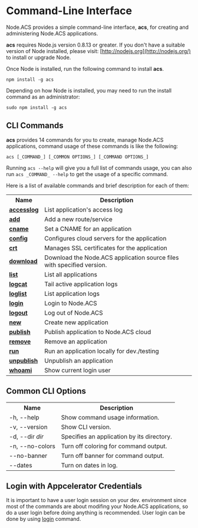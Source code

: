
# Command-Line Interface

Node.ACS provides a simple command-line interface, **acs**, for creating and
administering Node.ACS applications.

**acs** requires Node.js version 0.8.13 or greater. If you don't have a suitable version of Node installed, please visit: [http://nodejs.org](http://nodejs.org/) to install or upgrade Node.

Once Node is installed, run the following command to install **acs**.
    
    npm install -g acs

Depending on how Node is installed, you may need to run the install command as
an administrator:
    
    sudo npm install -g acs

## CLI Commands

**acs** provides 14 commands for you to create, manage Node.ACS applications, command usage of these commands is like the following: 
    
    acs [_COMMAND_] [_COMMON OPTIONS_] [_COMMAND OPTIONS_]

Running `acs --help` will give you a full list of commands usage, you can also
run `acs _COMMAND_ --help` to get the usage of a specific command.

Here is a list of available commands and brief description for each of them:

<table class="doc_content_table">
    <tbody>
        <tr>
            <th>Name</th>
            <th>Description</th>
        </tr>
        <tr>
            <td><a href="#!/guide/node_cli_accesslog"><b>accesslog</b></a></td>
            <td>List application's access log</td>
        </tr>
        <tr>
            <td><a href="#!/guide/node_cli_add"><b>add</b></a></td>
            <td>Add a new route/service</td>
        </tr>
        <tr>
            <td><a href="#!/guide/node_cli_cname"><b>cname</b></a></td>
            <td>Set a CNAME for an application</td>
        </tr>
        <tr>
            <td><a href="#!/guide/node_cli_config"><b>config</b></a></td>
            <td>Configures cloud servers for the application</td>
        </tr>
        <tr>
            <td><a href="#!/guide/node_cli_crt"><b>crt</b></a></td>
            <td>Manages SSL certificates for the application</td>
        </tr>
        <tr>
	    <td><a href="#!/guide/node_cli_download"><b>download</b></a></td>
	    <td>Download the Node.ACS application source files with specified version.</td>
	</tr>
	<tr>
            <td><a href="#!/guide/node_cli_list"><b>list</b></a></td>
            <td>List all applications</td>
        </tr>
        <tr>
            <td><a href="#!/guide/node_cli_logcat"><b>logcat</b></a></td>
            <td>Tail active application logs</td>
        </tr>
        <tr>
            <td><a href="#!/guide/node_cli_loglist"><b>loglist</b></a></td>
            <td>List application logs</td>
        </tr>
        <tr>
            <td><a href="#!/guide/node_cli_login"><b>login</b></a></td>
            <td>Login to Node.ACS</td>
        </tr>
        <tr>
            <td><a href="#!/guide/node_cli_logout"><b>logout</b></a></td>
            <td>Log out of Node.ACS</td>
        </tr>
        <tr>
            <td><a href="#!/guide/node_cli_new"><b>new</b></a></td>
            <td>Create new application</td>
        </tr>
        <tr>
            <td><a href="#!/guide/node_cli_publish"><b>publish</b></a></td>
            <td>Publish application to Node.ACS cloud</td>
        </tr>
        <tr>
            <td><a href="#!/guide/node_cli_remove"><b>remove</b></a></td>
            <td>Remove an application</td>
        </tr>
        <tr>
            <td><a href="#!/guide/node_cli_run"><b>run</b></a></td>
            <td>Run an application locally for dev./testing</td>
        </tr>
        <tr>
            <td><a href="#!/guide/node_cli_unpublish"><b>unpublish</b></a></td>
            <td>Unpublish an application</td>
        </tr>
        <tr>
            <td><a href="#!/guide/node_cli_whoami"><b>whoami</b></a></td>
            <td>Show current login user</td>
        </tr>
    </tbody>
</table>


## Common CLI Options 


<table class="doc_content_table">
    <tbody>
        <tr>
            <th>Name</th>
            <th>Description</th>
        </tr>
        <tr>
            <td>-h, --help</td>
            <td>Show command usage information.</td>
        </tr>
        <tr>
            <td>-v, --version</td>
            <td>Show CLI version.</td>
        </tr>
        <tr>
            <td>-d, --dir <i>dir</i></td>
            <td>Specifies an application by its directory.</td>
        </tr>
        <tr>
            <td>-n, --no-colors</td>
            <td>Turn off coloring for command output.</td>
        </tr>
        <tr>
            <td>--no-banner</td>
            <td>Turn off banner for command output.</td>
        </tr>
        <tr>
            <td>--dates</td>
            <td>Turn on dates in log.</td>
        </tr>
    </tbody>
</table>

## Login with Appcelerator Credentials

It is important to have a user login session on your dev. environment since
most of the commands are about modifing your Node.ACS applications, so do a
user login before doing anything is recommended. User login can be done by
using [login](#!/guide/node_cli_login) command.

